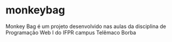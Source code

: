 # monkeybag
Monkey Bag é um projeto desenvolvido nas aulas da disciplina de Programação Web I do IFPR campus Telêmaco Borba

